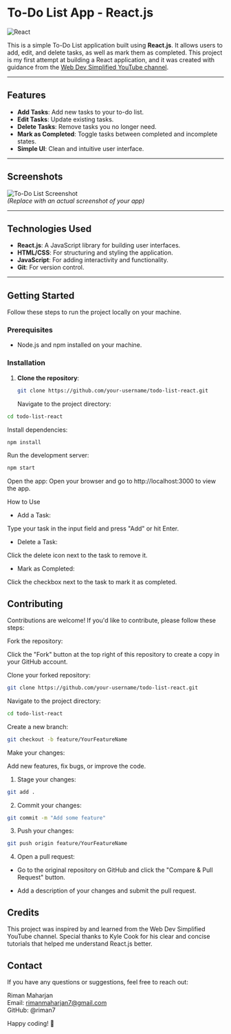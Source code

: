 # To-Do List App - React.js

![React](https://img.shields.io/badge/React-20232A?style=for-the-badge&logo=react&logoColor=61DAFB)

This is a simple To-Do List application built using **React.js**. It allows users to add, edit, and delete tasks, as well as mark them as completed. This project is my first attempt at building a React application, and it was created with guidance from the [Web Dev Simplified YouTube channel](https://www.youtube.com/c/WebDevSimplified).

---

## Features

- **Add Tasks**: Add new tasks to your to-do list.
- **Edit Tasks**: Update existing tasks.
- **Delete Tasks**: Remove tasks you no longer need.
- **Mark as Completed**: Toggle tasks between completed and incomplete states.
- **Simple UI**: Clean and intuitive user interface.

---

## Screenshots

![To-Do List Screenshot](./screenshot.png)  
*(Replace with an actual screenshot of your app)*

---

## Technologies Used

- **React.js**: A JavaScript library for building user interfaces.
- **HTML/CSS**: For structuring and styling the application.
- **JavaScript**: For adding interactivity and functionality.
- **Git**: For version control.

---

## Getting Started

Follow these steps to run the project locally on your machine.

### Prerequisites

- Node.js and npm installed on your machine.

### Installation

1. **Clone the repository**:
   ```bash
   git clone https://github.com/your-username/todo-list-react.git
   ```
   Navigate to the project directory:

```bash
cd todo-list-react
```
Install dependencies:
```bash
npm install
```
Run the development server:
```bash
npm start
```
Open the app:
Open your browser and go to http://localhost:3000 to view the app.


How to Use
- Add a Task:

Type your task in the input field and press "Add" or hit Enter.

- Delete a Task:

Click the delete icon next to the task to remove it.

- Mark as Completed:

Click the checkbox next to the task to mark it as completed.

## Contributing
Contributions are welcome! If you'd like to contribute, please follow these steps:

Fork the repository:

Click the "Fork" button at the top right of this repository to create a copy in your GitHub account.

Clone your forked repository:

```bash
git clone https://github.com/your-username/todo-list-react.git
```
Navigate to the project directory:

```bash
cd todo-list-react
```
Create a new branch:

```bash
git checkout -b feature/YourFeatureName
```

Make your changes:

Add new features, fix bugs, or improve the code.

1. Stage your changes:
```bash
git add .
```
2. Commit your changes:

```bash
git commit -m "Add some feature"
```
3. Push your changes:

```bash
git push origin feature/YourFeatureName
```
4. Open a pull request:

- Go to the original repository on GitHub and click the "Compare & Pull Request" button.

- Add a description of your changes and submit the pull request.

## Credits
This project was inspired by and learned from the Web Dev Simplified YouTube channel. Special thanks to Kyle Cook for his clear and concise tutorials that helped me understand React.js better.

## Contact
If you have any questions or suggestions, feel free to reach out:  

Riman Maharjan  
Email: rimanmaharjan7@gmail.com  
GitHub: @riman7

Happy coding! 🚀